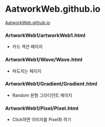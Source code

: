 # AatworkWeb.github.io
[AatworkWeb.github.io](https://hschan2.github.io/AatworkWeb.github.io/artworkWeb1/artworkWeb.html)

### ArtworkWeb1/artworkWeb1.html
- 카드 섹션 페이지

### ArtworkWeb1/Wave/Wave.html
- 파도치는 페이지

### ArtworkWeb1/Gradient/Gradient.html
- Random 원형 그라디언트 페이지

### ArtworkWeb1/Pixel/Pixel.html
- Click하면 이미지를 Pixel화 하기
